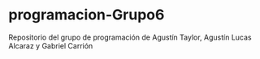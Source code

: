 # programacion-Grupo6
Repositorio del grupo de programación de Agustín Taylor, Agustín Lucas Alcaraz y  Gabriel Carrión
					


